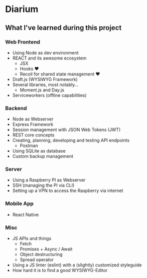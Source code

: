 # Diarium

## What I've learned during this project

### Web Frontend

- Using Node as dev environment
- REACT and its awesome ecosystem
  - JSX
  - Hooks ❤️
  - Recoil for shared state management ❤️
- Draft.js (WYSIWYG Framework)
- Several libraries, most notably...
  - Moment.js and Day.js
- Serviceworkers (offline capabilities)

### Backend

- Node as Webserver
- Express Framework
- Session management with JSON Web Tokens (JWT)
- REST core concepts
- Creating, planning, developing and testing API endpoints
  - Postman
- Using SQLite as database
- Custom backup management

### Server

- Using a Raspberry PI as Webserver
- SSH (managing the PI via CLI)
- Setting up a VPN to access the Raspberry via internet

### Mobile App

- React Native

### Misc

- JS APIs and things
  - Fetch
  - Promises + Async / Await
  - Object destructuring
  - Spread operator
- Using a JS linter (eslint) with a (slightly) customized styleguide
- How hard it is to find a good WYSIWYG-Editor
